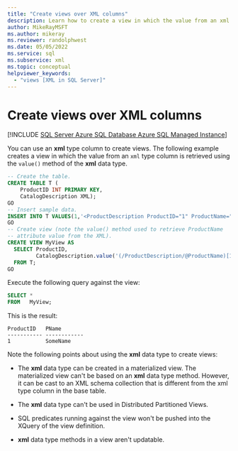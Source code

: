 ```yaml
---
title: "Create views over XML columns"
description: Learn how to create a view in which the value from an xml type column is retrieved using the value() method of the xml data type.
author: MikeRayMSFT
ms.author: mikeray
ms.reviewer: randolphwest
ms.date: 05/05/2022
ms.service: sql
ms.subservice: xml
ms.topic: conceptual
helpviewer_keywords:
  - "views [XML in SQL Server]"
---
```

# Create views over XML columns

[!INCLUDE [SQL Server Azure SQL Database Azure SQL Managed Instance](../../includes/applies-to-version/sql-asdb-asdbmi.md)]

You can use an **xml** type column to create views. The following example creates a view in which the value from an `xml` type column is retrieved using the `value()` method of the **xml** data type.

```sql
-- Create the table.
CREATE TABLE T (
    ProductID INT PRIMARY KEY,
    CatalogDescription XML);
GO
-- Insert sample data.
INSERT INTO T VALUES(1,'<ProductDescription ProductID="1" ProductName="SomeName" />');
GO
-- Create view (note the value() method used to retrieve ProductName
-- attribute value from the XML).
CREATE VIEW MyView AS
  SELECT ProductID,
         CatalogDescription.value('(/ProductDescription/@ProductName)[1]', 'varchar(40)') AS PName
  FROM T;
GO
```

Execute the following query against the view:

```sql
SELECT *
FROM   MyView;
```

This is the result:

```output
ProductID   PName
----------- ------------
1           SomeName
```

Note the following points about using the **xml** data type to create views:

- The **xml** data type can be created in a materialized view. The materialized view can't be based on an **xml** data type method. However, it can be cast to an XML schema collection that is different from the xml type column in the base table.

- The **xml** data type can't be used in Distributed Partitioned Views.

- SQL predicates running against the view won't be pushed into the XQuery of the view definition.

- **xml** data type methods in a view aren't updatable.
